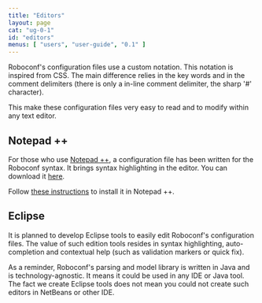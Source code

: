 ```yaml
---
title: "Editors"
layout: page
cat: "ug-0-1"
id: "editors"
menus: [ "users", "user-guide", "0.1" ]
---
```


Roboconf's configuration files use a custom notation.
This notation is inspired from CSS. The main difference relies in the key words
and in the comment delimiters (there is only a in-line comment delimiter, the sharp '#'
character).

This make these configuration files very easy to read and to modify within any text editor.


## Notepad ++

For those who use [Notepad ++](http://notepad-plus-plus.org), a configuration file has been written for the Roboconf syntax.
It brings syntax highlighting in the editor. You can download it [here](/resources/downloads/roboconf--npp.xml).

Follow [these instructions](http://sourceforge.net/apps/mediawiki/notepad-plus/index.php?title=User_Defined_Language_Files#How_to_install_user_defined_language_files)
to install it in Notepad ++.


## Eclipse

It is planned to develop Eclipse tools to easily edit Roboconf's configuration files.
The value of such edition tools resides in syntax highlighting, auto-completion and contextual
help (such as validation markers or quick fix).

As a reminder, Roboconf's parsing and model library is written in Java and is technology-agnostic.
It means it could be used in any IDE or Java tool. The fact we create Eclipse tools does not mean
you could not create such editors in NetBeans or other IDE.
